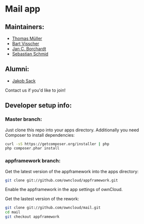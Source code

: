 Mail app
============

Maintainers:
------------
- [Thomas Müller](https://github.com/DeepDiver1975)
- [Bart Visscher](https://github.com/bartv2)
- [Jan C. Borchardt](https://github.com/jancborchardt)
- [Sebastian Schmid](https://github.com/sebastian-schmid)

Alumni:
--------
- [Jakob Sack](https://github.com/jakobsack)

Contact us if you'd like to join!

Developer setup info:
---------------------
### Master branch:
Just clone this repo into your apps directory. Additionally you need Composer to install dependencies:
```bash
curl -sS https://getcomposer.org/installer | php
php composer.phar install
```

### appframework branch:
Get the latest version of the appframework into the apps directory:
```bash
git clone git://github.com/owncloud/appframework.git
```
Enable the appframework in the app settings of ownCloud.

Get the lastest version of the rework:
```bash
git clone git://github.com/owncloud/mail.git
cd mail
git checkout appframework
```

